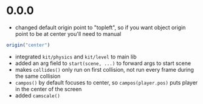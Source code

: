 # 0.0.0
- changed default origin point to "topleft", so if you want object origin point to be at center you'll need to manual
```js
origin("center")
```
- integrated `kit/physics` and `kit/level` to main lib
- added an arg field to `start(scene, ...)` to forward args to start scene
- makes `collides()` only run on first collision, not run every frame during the same collision
- `campos()` by default focuses to center, so `campos(player.pos)` puts player in the center of the screen
- added `camscale()`

